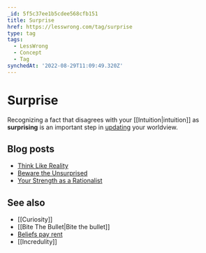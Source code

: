 ```yaml
---
_id: 5f5c37ee1b5cdee568cfb151
title: Surprise
href: https://lesswrong.com/tag/surprise
type: tag
tags:
  - LessWrong
  - Concept
  - Tag
synchedAt: '2022-08-29T11:09:49.320Z'
---
```

# Surprise

Recognizing a fact that disagrees with your [[Intuition|intuition]] as **surprising** is an important step in [updating](https://wiki.lesswrong.com/wiki/updating) your worldview.

## Blog posts

*   [Think Like Reality](http://lesswrong.com/lw/hs/think_like_reality/)
*   [Beware the Unsurprised](http://lesswrong.com/lw/ht/beware_the_unsurprised/)
*   [Your Strength as a Rationalist](http://lesswrong.com/lw/if/your_strength_as_a_rationalist/)

## See also

*   [[Curiosity]]
*   [[Bite The Bullet|Bite the bullet]]
*   [Beliefs pay rent](https://wiki.lesswrong.com/wiki/Beliefs_pay_rent)
*   [[Incredulity]]